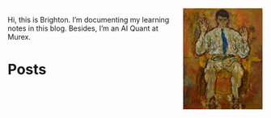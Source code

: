 <img style="float: right;" src="/docs/assets/images/logo.jpg" width=157 height=200>

Hi, this is Brighton. I’m documenting my learning notes in this blog. Besides, I’m an AI Quant at Murex. 

# Posts
